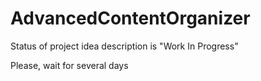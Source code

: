 # AdvancedContentOrganizer

Status of project idea description is "Work In Progress"

Please, wait for several days
